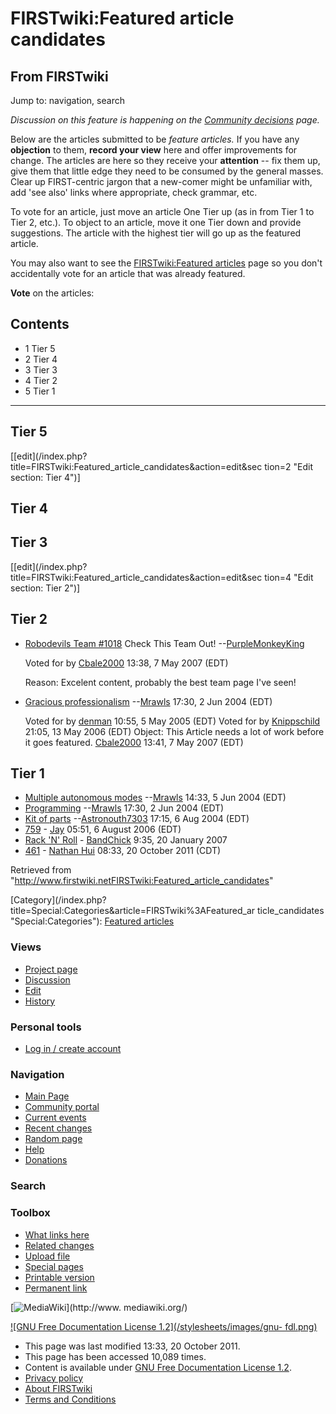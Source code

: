 # FIRSTwiki:Featured article candidates

## From FIRSTwiki

Jump to: navigation, search

_Discussion on this feature is happening on the [Community decisions](FIRSTwiki:Community_decisions "FIRSTwiki:Community
decisions") page._

Below are the articles submitted to be _feature articles._ If you have any **objection** to them, **record your view** here and offer improvements for change. The articles are here so they receive your **attention** -- fix them up, give them that little edge they need to be consumed by the general masses. Clear up FIRST-centric jargon that a new-comer might be unfamiliar with, add 'see also' links where appropriate, check grammar, etc.

To vote for an article, just move an article One Tier up (as in from Tier 1 to Tier 2, etc.). To object to an article, move it one Tier down and provide suggestions. The article with the highest tier will go up as the featured article.

You may also want to see the [FIRSTwiki:Featured articles](FIRSTwiki:Featured_articles "FIRSTwiki:Featured articles") page so you don't accidentally vote for an article that was already featured.

**Vote** on the articles:

## Contents

- 1 Tier 5
- 2 Tier 4
- 3 Tier 3
- 4 Tier 2
- 5 Tier 1

--------------------------------------------------------------------------------

## Tier 5

[[edit](/index.php?title=FIRSTwiki:Featured_article_candidates&action=edit&sec
tion=2 "Edit section: Tier 4")]

## Tier 4

## Tier 3

[[edit](/index.php?title=FIRSTwiki:Featured_article_candidates&action=edit&sec
tion=4 "Edit section: Tier 2")]

## Tier 2

- [Robodevils Team #1018](1018 "1018") Check This Team Out! --[PurpleMonkeyKing](User:PurpleMonkeyKing "User:PurpleMonkeyKing")

  Voted for by [Cbale2000](User:Cbale2000 "User:Cbale2000") 13:38, 7 May 2007 (EDT)

  Reason: Excelent content, probably the best team page I've seen!

- [Gracious professionalism](Gracious_professionalism "Gracious professionalism") --[Mrawls](User:Mrawls "User:Mrawls") 17:30, 2 Jun 2004 (EDT)

  Voted for by [denman](User:Denman "User:Denman") 10:55, 5 May 2005 (EDT) Voted for by [Knippschild](User:Knippschild "User:Knippschild") 21:05, 13 May 2006 (EDT) Object: This Article needs a lot of work before it goes featured. [Cbale2000](User:Cbale2000 "User:Cbale2000") 13:41, 7 May 2007 (EDT)

## Tier 1

- [Multiple autonomous modes](Multiple_autonomous_modes "Multiple autonomous modes") --[Mrawls](User:Mrawls "User:Mrawls") 14:33, 5 Jun 2004 (EDT)
- [Programming](Programming "Programming") --[Mrawls](User:Mrawls "User:Mrawls") 17:30, 2 Jun 2004 (EDT)
- [Kit of parts](Kit_of_parts "Kit of parts") --[Astronouth7303](User:Astronouth7303 "User:Astronouth7303") 17:15, 6 Aug 2004 (EDT)
- [759](759 "759") - [Jay](User:JVGazeley "User:JVGazeley") 05:51, 6 August 2006 (EDT)
- [Rack 'N' Roll](Rack_%27N%27_Roll "Rack 'N' Roll") - [BandChick](/index.php?title=User:BandChick&action=edit "User:BandChick") 9:35, 20 January 2007
- [461](461 "461") - [Nathan Hui](User:Nathan_Hui "User:Nathan Hui") 08:33, 20 October 2011 (CDT)

Retrieved from "<http://www.firstwiki.netFIRSTwiki:Featured_article_candidates>"

[Category](/index.php?title=Special:Categories&article=FIRSTwiki%3AFeatured_ar
ticle_candidates "Special:Categories"): [Featured articles](Category:Featured_articles "Category:Featured articles")

### Views

- [Project page](FIRSTwiki:Featured_article_candidates)
- [Discussion](FIRSTwiki_talk:Featured_article_candidates)
- [Edit](/index.php?title=FIRSTwiki:Featured_article_candidates&action=edit)
- [History](/index.php?title=FIRSTwiki:Featured_article_candidates&action=history)

### Personal tools

- [Log in / create account](/index.php?title=Special:Userlogin&returnto=FIRSTwiki:Featured_article_candidates)

[](Main_Page "Main Page")

### Navigation

- [Main Page](Main_Page)
- [Community portal](FIRSTwiki:Community_portal)
- [Current events](Current_events)
- [Recent changes](Special:Recentchanges)
- [Random page](Special:Random)
- [Help](FIRSTwiki:Help)
- [Donations](FIRSTwiki:Site_support)

### Search

### Toolbox

- [What links here](Special:Whatlinkshere/FIRSTwiki:Featured_article_candidates)
- [Related changes](Special:Recentchangeslinked/FIRSTwiki:Featured_article_candidates)
- [Upload file](Special:Upload)
- [Special pages](Special:Specialpages)
- [Printable version](/index.php?title=FIRSTwiki:Featured_article_candidates&printable=yes)
- [Permanent link](/index.php?title=FIRSTwiki:Featured_article_candidates&oldid=82785)

[![MediaWiki](/skins/common/images/poweredby_mediawiki_88x31.png)](http://www.
mediawiki.org/)

[![GNU Free Documentation License 1.2](/stylesheets/images/gnu-
fdl.png)](http://www.gnu.org/copyleft/fdl.html)

- This page was last modified 13:33, 20 October 2011.
- This page has been accessed 10,089 times.
- Content is available under [GNU Free Documentation License 1.2](http://www.gnu.org/copyleft/fdl.html "http://www.gnu.org/copyleft/fdl.html").
- [Privacy policy](FIRSTwiki:Privacy_policy "FIRSTwiki:Privacy policy")
- [About FIRSTwiki](FIRSTwiki:About "FIRSTwiki:About")
- [Terms and Conditions](FIRSTwiki:Terms_and_conditions "FIRSTwiki:Terms and conditions")
